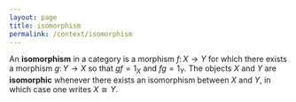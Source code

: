 ```yaml
---
layout: page
title: isomorphism
permalink: /context/isomorphism
---
```

An **isomorphism** in a category is a morphism $f \colon X \to Y$ for which there exists a morphism $g \colon Y \to X$ so that $gf = 1_X$ and $fg = 1_Y$. The objects $X$ and $Y$ are **isomorphic** whenever there exists an isomorphism between $X$ and $Y$, in which case one writes $X \cong Y$.
